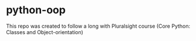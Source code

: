# python-oop
This repo was created to follow a long with Pluralsight course (Core Python: Classes and Object-orientation)  
